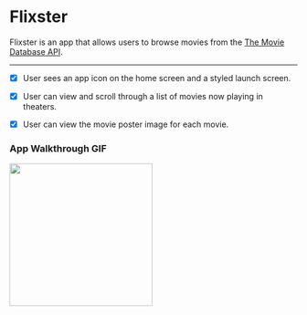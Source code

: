 # Flixster

Flixster is an app that allows users to browse movies from the [The Movie Database API](http://docs.themoviedb.apiary.io/#).
 
---
- [x] User sees an app icon on the home screen and a styled launch screen.
- [x] User can view and scroll through a list of movies now playing in theaters.
- [x] User can view the movie poster image for each movie.
 

 
### App Walkthrough GIF

 
<img src="http://g.recordit.co/JSEfDkRM1v.gif" width=250><br>
 

